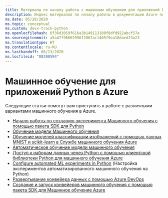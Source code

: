 ```yaml
---
title: Материалы по началу работы с машинным обучением для приложений Python в Azure
description: Индекс материалов по началу работы в документации Azure по машинному обучению для приложений Python.
ms.date: 05/28/2020
ms.topic: conceptual
ms.custom: devx-track-python
ms.openlocfilehash: 6f36d3059f616a3b149113108f8dfd922abcf57e
ms.sourcegitcommit: a5a47f96602996f2867ac1405f9ea18daed23a23
ms.translationtype: HT
ms.contentlocale: ru-RU
ms.lasthandoff: 08/13/2020
ms.locfileid: "88200594"
---
```

# <a name="machine-learning-for-python-apps-on-azure"></a>Машинное обучение для приложений Python в Azure

Следующие статьи помогут вам приступить к работе с различными вариантами машинного обучения в Azure.

- [Начало работы по созданию эксперимента Машинного обучения с помощью пакета SDK для Python](/azure/machine-learning/tutorial-1st-experiment-sdk-setup)
- [Обучение модели Машинного обучения](/azure/machine-learning/tutorial-1st-experiment-sdk-train)
- [Обучение моделей классификации изображений с помощью данных MNIST и scikit-learn в Службе машинного обучения Azure](/azure/machine-learning/tutorial-train-models-with-aml)
- [Автоматическое обучение модели машинного обучения](/azure/machine-learning/tutorial-auto-train-models)
- [Доступ к наборам данных через Python с помощью клиентской библиотеки Python для машинного обучения Azure](/azure/machine-learning/team-data-science-process/python-data-access)
- [Configure automated ML experiments in Python](/azure/machine-learning/how-to-configure-auto-train) (Настройка экспериментов автоматизированного машинного обучения на Python)
- [Развертывание конвейера данных с помощью Azure DevOps](/azure/devops/pipelines/apps/cd/azure/cicd-data-overview?view=azure-devops)
- [Создание и запуск конвейеров машинного обучения с помощью пакета SDK для Машинное обучение Azure](/azure/machine-learning/how-to-create-your-first-pipeline)
